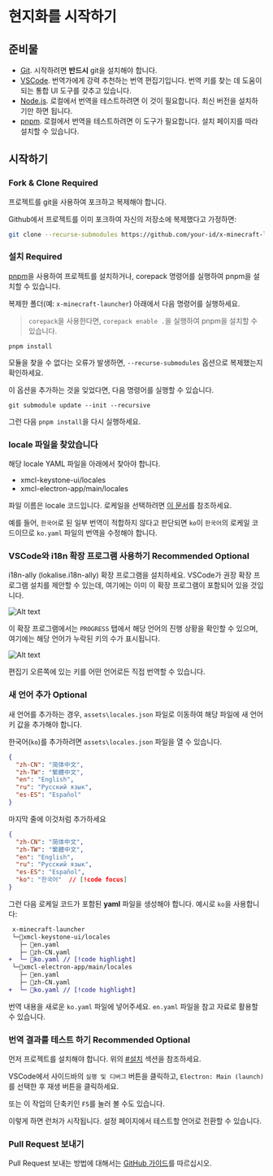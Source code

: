 
# 현지화를 시작하기

## 준비물

- [Git](https://git-scm.com/). 시작하려면 **반드시** git을 설치해야 합니다.
- [VSCode](https://code.visualstudio.com/). 번역가에게 강력 추천하는 번역 편집기입니다. 번역 키를 찾는 데 도움이 되는 통합 UI 도구를 갖추고 있습니다.
- [Node.js](https://nodejs.org/). 로컬에서 번역을 테스트하려면 이 것이 필요합니다. 최신 버전을 설치하기만 하면 됩니다.
- [pnpm](https://pnpm.io/installation). 로컬에서 번역을 테스트하려면 이 도구가 필요합니다. 설치 페이지를 따라 설치할 수 있습니다.

## 시작하기

### Fork & Clone <Badge type="danger">Required</Badge>

프로젝트를 git을 사용하여 포크하고 복제해야 합니다.

Github에서 프로젝트를 이미 포크하여 자신의 저장소에 복제했다고 가정하면:

```bash
git clone --recurse-submodules https://github.com/your-id/x-minecraft-launcher
```

### 설치 <Badge type="danger">Required</Badge>

[pnpm](https://pnpm.io)을 사용하여 프로젝트를 설치하거나, corepack 명령어를 실행하여 pnpm을 설치할 수 있습니다.

복제한 폴더(예: `x-minecraft-launcher`) 아래에서 다음 명령어를 실행하세요.

>`corepack`을 사용한다면, `corepack enable .`을 실행하여 pnpm을 설치할 수 있습니다.

```
pnpm install
```

모듈을 찾을 수 없다는 오류가 발생하면, `--recurse-submodules` 옵션으로 복제했는지 확인하세요.

이 옵션을 추가하는 것을 잊었다면, 다음 명령어를 실행할 수 있습니다.

```
git submodule update --init --recursive
```

그런 다음 `pnpm install`을 다시 실행하세요.

### locale 파일을 찾았습니다

해당 locale YAML 파일을 아래에서 찾아야 합니다.

- xmcl-keystone-ui/locales
- xmcl-electron-app/main/locales

파일 이름은 locale 코드입니다. 로케일을 선택하려면 [이 문서](http://man.hubwiz.com/docset/electron.docset/Contents/Resources/Documents/docs/api/locales.html)를 참조하세요.

예를 들어, `한국어`로 된 일부 번역이 적합하지 않다고 판단되면 `ko`이 `한국어`의 로케일 코드이므로 `ko.yaml` 파일의 번역을 수정해야 합니다.

### VSCode와 i18n 확장 프로그램 사용하기 <Badge type="tip">Recommended</Badge> <Badge type="info">Optional</Badge>

i18n-ally (lokalise.i18n-ally) 확장 프로그램을 설치하세요. VSCode가 권장 확장 프로그램 설치를 제안할 수 있는데, 여기에는 이미 이 확장 프로그램이 포함되어 있을 것입니다.

![Alt text](/assets/i18n-sidebar.png)

이 확장 프로그램에서는 `PROGRESS` 탭에서 해당 언어의 진행 상황을 확인할 수 있으며, 여기에는 해당 언어가 누락된 키의 수가 표시됩니다.

![Alt text](/assets/i18n-edit.png)

편집기 오른쪽에 있는 키를 어떤 언어로든 직접 번역할 수 있습니다.

### 새 언어 추가 <Badge type="info">Optional</Badge>

새 언어를 추가하는 경우, `assets\locales.json` 파일로 이동하여 해당 파일에 새 언어 키 값을 추가해야 합니다.

한국어(`ko`)를 추가하려면 `assets\locales.json` 파일을 열 수 있습니다.

```json
{
  "zh-CN": "简体中文",
  "zh-TW": "繁體中文",
  "en": "English",
  "ru": "Русский язык",
  "es-ES": "Español"
}
```

마지막 줄에 이것처럼 추가하세요

```json  {7}
{
  "zh-CN": "简体中文",
  "zh-TW": "繁體中文",
  "en": "English",
  "ru": "Русский язык",
  "es-ES": "Español",
  "ko": "한국어"  // [!code focus]
}
```

그런 다음 로케일 코드가 포함된 **yaml** 파일을 생성해야 합니다. 예시로 `ko`을 사용합니다:

```diff
 x-minecraft-launcher
 └─📂xmcl-keystone-ui/locales
   ├─ 📜en.yaml
   ├─ 📜zh-CN.yaml
+  └─ 📜ko.yaml // [!code highlight]
 └─📂xmcl-electron-app/main/locales
   ├─ 📜en.yaml
   ├─ 📜zh-CN.yaml
+  └─ 📜ko.yaml // [!code highlight]
```

번역 내용을 새로운 `ko.yaml` 파일에 넣어주세요. `en.yaml` 파일을 참고 자료로 활용할 수 있습니다.

### 번역 결과를 테스트 하기 <Badge type="tip">Recommended</Badge> <Badge type="info">Optional</Badge>

먼저 프로젝트를 설치해야 합니다. 위의 [#설치](#install-required) 섹션을 참조하세요.

VSCode에서 사이드바의 `실행 및 디버그` 버튼을 클릭하고, `Electron: Main (launch)`를 선택한 후 재생 버튼을 클릭하세요.

또는 이 작업의 단축키인 `F5`를 눌러 볼 수도 있습니다.

이렇게 하면 런처가 시작됩니다. 설정 페이지에서 테스트할 언어로 전환할 수 있습니다.

### Pull Request 보내기

Pull Request 보내는 방법에 대해서는 [GitHub 가이드](https://docs.github.com/en/pull-requests/collaborating-with-pull-requests/proposing-changes-to-your-work-with-pull-requests/creating-a-pull-request)를 따르십시오.
